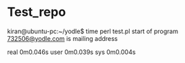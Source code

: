 # Test_repo

kiran@ubuntu-pc:~/yodle$ time perl test.pl
start of program
732506@yodle.com is mailing address 

real	0m0.046s
user	0m0.039s
sys	0m0.004s

